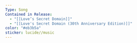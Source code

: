 ```yaml
---
Type: Song
Contained in Release:
  - "[[Love’s Secret Domain]]"
  - "[[Love's Secret Domain (30th Anniversary Edition)]]"
color: "#eb3b5a"
sticker: lucide//music
---
```

